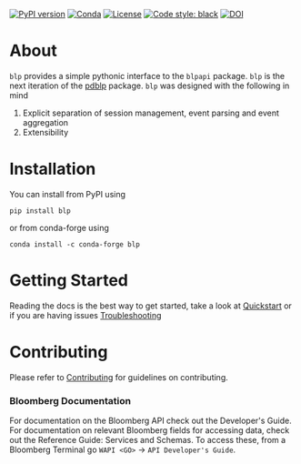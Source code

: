 [![PyPI version](https://badge.fury.io/py/blp.svg)](https://badge.fury.io/py/blp)
[![Conda](https://img.shields.io/conda/v/conda-forge/blp)](https://anaconda.org/conda-forge/blp)
[![License](https://img.shields.io/badge/License-Apache%202.0-blue.svg)](https://opensource.org/licenses/Apache-2.0)
[![Code style: black](https://img.shields.io/badge/code%20style-black-000000.svg)](https://github.com/psf/black)
[![DOI](https://zenodo.org/badge/DOI/10.5281/zenodo.5187880.svg)](https://doi.org/10.5281/zenodo.5187880)

# About

`blp` provides a simple pythonic interface to the `blpapi` package. `blp` is the next iteration of the
[pdblp](https://github.com/matthewgilbert/pdblp) package. `blp` was designed with the following in mind

1. Explicit separation of session management, event parsing and event aggregation
2. Extensibility

# Installation

You can install from PyPI using

```
pip install blp
```

or from conda-forge using

```
conda install -c conda-forge blp
```

# Getting Started

Reading the docs is the best way to get started, take a look at
[Quickstart](https://matthewgilbert.github.io/blp/quickstart.html) or if you are having issues
[Troubleshooting](https://matthewgilbert.github.io/blp/quickstart.html#Troubleshooting) 

# Contributing

Please refer to [Contributing](https://matthewgilbert.github.io/blp/contributing.html) for guidelines on contributing. 

### Bloomberg Documentation

For documentation on the Bloomberg API check out the Developer's Guide. For documentation on relevant Bloomberg fields
for accessing data, check out the Reference Guide: Services and Schemas. To access these, from a  Bloomberg Terminal
go `WAPI <GO>` -> `API Developer's Guide`.
